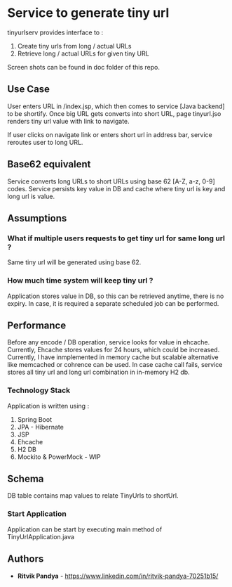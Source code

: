 # Service to generate tiny url

tinyurlserv provides interface to  :
1) Create tiny urls from long / actual URLs
2) Retrieve long / actual URLs for given tiny URL

Screen shots can be found in doc folder of this repo.

## Use Case
User enters URL in /index.jsp, which then comes to service [Java backend] to be shortify.
Once big URL gets converts into short URL, page tinyurl.jso renders tiny url value with link to navigate.

If user clicks on navigate link or enters short url in address bar, service reroutes user to long URL.

## Base62 equivalent 

Service converts long URLs to short URLs using base 62 [A-Z, a-z, 0-9] codes. Service persists key value in DB and cache where tiny url is key and long url is value.

## Assumptions

### What if multiple users requests to get tiny url for same long url ?
Same tiny url will be generated using base 62.
### How much time system will keep tiny url ?
Application stores value in DB, so this can be retrieved anytime, there is no expiry.
In case, it is required a separate scheduled job can be performed.


## Performance
Before any encode / DB operation, service looks for value in ehcache. Currently, Ehcache stores values for 24 hours, which could
be increased.
Currently, I have inmplemented in memory cache but scalable alternative like memcached or cohrence can be used.
In case cache call fails, service stores all tiny url and long url combination in in-memory H2 db.

### Technology Stack
Application is written using :

1) Spring Boot
2) JPA - Hibernate
3) JSP
4) Ehcache
5) H2 DB
6) Mockito & PowerMock - WIP


## Schema

DB table contains map values to relate TinyUrls to shortUrl. 

### Start Application

Application can be start by executing main method of TinyUrlApplication.java

## Authors

* **Ritvik Pandya** - https://www.linkedin.com/in/ritvik-pandya-70251b15/
